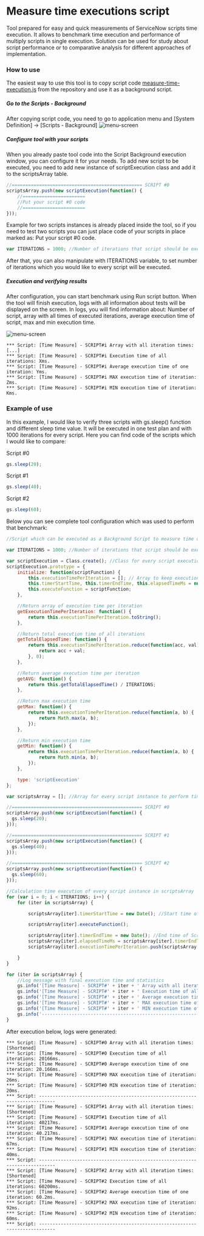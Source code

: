 # Measure time executions script

Tool prepared for easy and quick measurements of ServiceNow scripts time execution. It allows to benchmark time execution and performance of multiply scripts in single execution. Solution can be used for study about script performance or to comparative analysis for different approaches of implementation.

### How to use

The easiest way to use this tool is to copy script code [measure-time-execution.js](scripts/measure-time-execution.js) from the repository and use it as a background script.

##### Go to the Scripts - Background

After copying script code, you need to go to application menu and [System Definition] -> [Scripts - Background]
![menu-screen](README-tool-menu-screen.PNG)


##### Configure tool with your scripts

When you already paste tool code into the Script Background execution window, you can configure it for your needs. To add new script to be executed, you need to add new instance of scriptExecution class and add it to the scriptsArray table. 

```javascript
//================================================ SCRIPT #0
scriptsArray.push(new scriptExecution(function() {
    //=======================
    //Put your script #0 code 
    //=======================
}));
```

Example for two scripts instances is already placed inside the tool, so if you need to test two scripts you can just place code of your scripts in place marked as: Put your script #0 code.

```javascript
var ITERATIONS = 1000; //Number of iterations that script should be executed for better avg time results
```

After that, you can also manipulate with ITERATIONS variable, to set number of iterations which you would like to every script will be executed.

##### Execution and verifying results

After configuration, you can start benchmark using Run script button. When the tool will finish execution, logs with all information about tests will be displayed on the screen. In logs, you will find information about: Number of script, array with all times of executed iterations, average execution time of script, max and min execution time.


![menu-screen](README-tool-execute-screen.PNG)

```
*** Script: [Time Measure] - SCRIPT#i Array with all iteration times: [...]
*** Script: [Time Measure] - SCRIPT#i Execution time of all iterations: Xms.
*** Script: [Time Measure] - SCRIPT#i Average execution time of one iteration: Yms.
*** Script: [Time Measure] - SCRIPT#i MAX execution time of iteration: Zms.
*** Script: [Time Measure] - SCRIPT#i MIN execution time of iteration: Kms.
```



### Example of use

In this example, I would like to verify three scripts with gs.sleep() function and different sleep time value. It will be executed in one test plan and with 1000 iterations for every script. Here you can find code of the scripts which I would like to compare:

Script #0

```javascript
gs.sleep(20);
```

Script #1

```javascript
gs.sleep(40);
```

Script #2

```javascript
gs.sleep(60);
```

Below you can see complete tool configuration which was used to perform that benchmark:

```javascript
//Script which can be executed as a Background Script to measure time of execution of specified script

var ITERATIONS = 1000; //Number of iterations that script should be executed for better avg time results

var scriptExecution = Class.create(); //Class for every script execution
scriptExecution.prototype = {
    initialize: function(scriptFunction) {
        this.executionTimePerIteration = []; // Array to keep execution time of every iteration
        this.timerStartTime, this.timerEndTime, this.elapsedTimeMs = null; // Initialize timer variables with null value
        this.executeFunction = scriptFunction;
    },

    //Return array of execution time per iteration
    getExecutionTimePerIteration: function() {
        return this.executionTimePerIteration.toString();
    },

    //Return total execution time of all iterations
    getTotalElapsedTime: function() {
        return this.executionTimePerIteration.reduce(function(acc, val) {
            return acc + val;
        }, 0);
    },

    //Return average execution time per iteration
    getAVG: function() {
        return this.getTotalElapsedTime() / ITERATIONS;
    },

    //Return max execution time
    getMax: function() {
        return this.executionTimePerIteration.reduce(function(a, b) {
            return Math.max(a, b);
        });
    },

    //Return min execution time
    getMin: function() {
        return this.executionTimePerIteration.reduce(function(a, b) {
            return Math.min(a, b);
        });
    },

    type: 'scriptExecution'
};

var scriptsArray = []; //Array for every script instance to perform time measurements

//================================================ SCRIPT #0
scriptsArray.push(new scriptExecution(function() {
  gs.sleep(20);
}));

//================================================ SCRIPT #1
scriptsArray.push(new scriptExecution(function() {
  gs.sleep(40);
}));

//================================================ SCRIPT #2
scriptsArray.push(new scriptExecution(function() {
  gs.sleep(60);
}));

//Calculation time execution of every script instance in scriptsArray
for (var i = 0; i < ITERATIONS; i++) {
    for (iter in scriptsArray) {

        scriptsArray[iter].timerStartTime = new Date(); //Start time of Script execution

        scriptsArray[iter].executeFunction();

        scriptsArray[iter].timerEndTime = new Date(); //End time of Script execution
        scriptsArray[iter].elapsedTimeMs = scriptsArray[iter].timerEndTime - scriptsArray[iter].timerStartTime; //Calculate elapsed time by subtract starting value from final value
        scriptsArray[iter].executionTimePerIteration.push(scriptsArray[iter].elapsedTimeMs);

    }
}

for (iter in scriptsArray) {
    //Log message with final execution time and statistics
    gs.info('[Time Measure] - SCRIPT#' + iter + ' Array with all iteration times: ' + scriptsArray[iter].getExecutionTimePerIteration());
    gs.info('[Time Measure] - SCRIPT#' + iter + ' Execution time of all iterations: ' + scriptsArray[iter].getTotalElapsedTime() + 'ms.');
    gs.info('[Time Measure] - SCRIPT#' + iter + ' Average execution time of one iteration: ' + scriptsArray[iter].getAVG() + 'ms.');
    gs.info('[Time Measure] - SCRIPT#' + iter + ' MAX execution time of iteration: ' + scriptsArray[iter].getMax() + 'ms.');
    gs.info('[Time Measure] - SCRIPT#' + iter + ' MIN execution time of iteration: ' + scriptsArray[iter].getMin() + 'ms.');
    gs.info('--------------------------------------------------------------------------------------------------------------');
}
```

After execution below, logs were generated:

```
*** Script: [Time Measure] - SCRIPT#0 Array with all iteration times: [Shortened]
*** Script: [Time Measure] - SCRIPT#0 Execution time of all iterations: 20166ms.
*** Script: [Time Measure] - SCRIPT#0 Average execution time of one iteration: 20.166ms.
*** Script: [Time Measure] - SCRIPT#0 MAX execution time of iteration: 26ms.
*** Script: [Time Measure] - SCRIPT#0 MIN execution time of iteration: 20ms.
*** Script: ----------------------------------------------------------------------------
*** Script: [Time Measure] - SCRIPT#1 Array with all iteration times: [Shortened]
*** Script: [Time Measure] - SCRIPT#1 Execution time of all iterations: 40217ms.
*** Script: [Time Measure] - SCRIPT#1 Average execution time of one iteration: 40.217ms.
*** Script: [Time Measure] - SCRIPT#1 MAX execution time of iteration: 67ms.
*** Script: [Time Measure] - SCRIPT#1 MIN execution time of iteration: 40ms.
*** Script: ----------------------------------------------------------------------------
*** Script: [Time Measure] - SCRIPT#2 Array with all iteration times: [Shortened]
*** Script: [Time Measure] - SCRIPT#2 Execution time of all iterations: 60200ms.
*** Script: [Time Measure] - SCRIPT#2 Average execution time of one iteration: 60.2ms.
*** Script: [Time Measure] - SCRIPT#2 MAX execution time of iteration: 92ms.
*** Script: [Time Measure] - SCRIPT#2 MIN execution time of iteration: 60ms.
*** Script: ----------------------------------------------------------------------------
```
